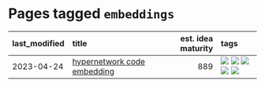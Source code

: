 # Pages tagged `embeddings`

|last_modified|title|est. idea maturity|tags
|:---|:---|---:|:---|
|2023-04-24|[hypernetwork code embedding](../hypernetwork_embedding_for_code.md)|889|[![](https://img.shields.io/badge/tag-LLM-1043a5)](../tags/LLM.md) [![](https://img.shields.io/badge/tag-embeddings-35b163)](../tags/embeddings.md) [![](https://img.shields.io/badge/tag-machinelearning-c4fb38)](../tags/machinelearning.md) [![](https://img.shields.io/badge/tag-models-1eefac)](../tags/models.md) [![](https://img.shields.io/badge/tag-nlp-3f9741)](../tags/nlp.md)|